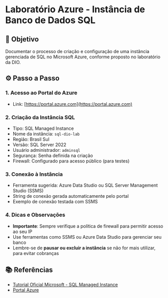 # Laboratório Azure - Instância de Banco de Dados SQL

## 🧠 Objetivo
Documentar o processo de criação e configuração de uma instância gerenciada de SQL no Microsoft Azure, conforme proposto no laboratório da DIO.

## ⚙️ Passo a Passo

### 1. Acesso ao Portal do Azure
- Link: [https://portal.azure.com](https://portal.azure.com)

### 2. Criação da Instância SQL
- Tipo: SQL Managed Instance
- Nome da instância: `sql-dio-lab`
- Região: Brasil Sul
- Versão: SQL Server 2022
- Usuário administrador: `adminsql`
- Segurança: Senha definida na criação
- Firewall: Configurado para acesso público (para testes)

### 3. Conexão à Instância
- Ferramenta sugerida: Azure Data Studio ou SQL Server Management Studio (SSMS)
- String de conexão gerada automaticamente pelo portal
- Exemplo de conexão testada com SSMS

### 4. Dicas e Observações
- **Importante**: Sempre verifique a política de firewall para permitir acesso ao seu IP
- Use ferramentas como SSMS ou Azure Data Studio para gerenciar seu banco
- Lembre-se de **pausar ou excluir a instância** se não for mais utilizar, para evitar cobranças

## 📚 Referências
- [Tutorial Oficial Microsoft - SQL Managed Instance](https://learn.microsoft.com/pt-br/azure/azure-sql/managed-instance/instance-create-quickstart?view=azuresql&tabs=azure-portal)
- [Portal Azure](https://portal.azure.com)
